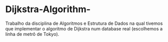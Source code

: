 # Dijkstra-Algorithm-
Trabalho da disciplina de Algoritmos e Estrutura de Dados na qual tivemos que implementar o algoritmo de Dijkstra num database real (escolhemos a linha de metrô de Tokyo). 
